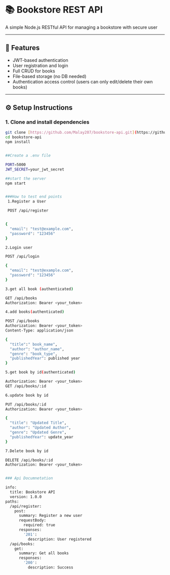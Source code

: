 # 📚 Bookstore REST API

A simple Node.js RESTful API for managing a bookstore with secure user 

---


## 🚀 Features

- JWT-based authentication
- User registration and login
- Full CRUD for books
- File-based storage (no DB needed)
- Authentication access control (users can only edit/delete their own books)

---

## ⚙️ Setup Instructions

### 1. Clone and install dependencies
```bash
git clone [https://github.com/Malay207/bookstore-api.git](https://github.com/Malay207/Bookstroe-api.git)
cd bookstore-api
npm install


##Create a .env file

PORT=5000
JWT_SECRET=your_jwt_secret

##start the server
npm start


###How to test end points
 1.Register a User

 POST /api/register


{
  "email": "test@example.com",
  "password": "123456"
}

2.Login user

POST /api/login

{
  "email": "test@example.com",
  "password": "123456"
}

3.get all book (authenticated)

GET /api/books
Authorization: Bearer <your_token>

4.add books(authenticated)

POST /api/books
Authorization: Bearer <your_token>
Content-Type: application/json

{
  "title":" book_name",
  "author": "author_name",
  "genre": "book_type",
  "publishedYear": published year
}

5.get book by id(authenticated)

Authorization: Bearer <your_token>
GET /api/books/:id 

6.update book by id

PUT /api/books/:id
Authorization: Bearer <your_token>

{
  "title": "Updated Title",
  "author": "Updated Author",
  "genre": "Updated Genre",
  "publishedYear": update_year
}

7.Delete book by id

DELETE /api/books/:id
Authorization: Bearer <your_token>


### Api Documnetation 

info:
  title: Bookstore API
  version: 1.0.0
paths:
  /api/register:
    post:
      summary: Register a new user
      requestBody:
        required: true
      responses:
        '201':
          description: User registered
  /api/books:
    get:
      summary: Get all books
      responses:
        '200':
          description: Success

